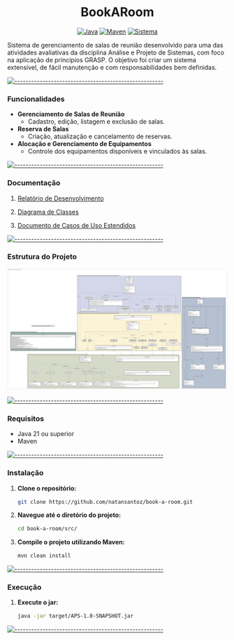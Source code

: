 <h1 align="center">BookARoom</h1>

<p align="center">
		<a href=""><img alt="Java" src="https://img.shields.io/badge/Language-Java-orange.svg" height="20"/></a>
<a href=""><img alt="Maven" src="https://img.shields.io/badge/Build-Maven-blue.svg" height="20"/></a>
<a href=""><img alt="Sistema" src="https://img.shields.io/badge/Sistema-Reserva%20de%20Salas-green.svg" height="20"/></a>
</p>

Sistema de gerenciamento de salas de reunião desenvolvido para uma das atividades avaliativas da disciplina Análise e Projeto de Sistemas, com foco na aplicação de princípios GRASP. O objetivo foi criar um sistema extensível, de fácil manutenção e com responsabilidades bem definidas.

[![-----------------------------------------------------](https://raw.githubusercontent.com/andreasbm/readme/master/assets/lines/aqua.png)](#table-of-contents)

### **Funcionalidades**
- **Gerenciamento de Salas de Reunião**
    - Cadastro, edição, listagem e exclusão de salas.
- **Reserva de Salas**
    - Criação, atualização e cancelamento de reservas.
- **Alocação e Gerenciamento de Equipamentos**
    - Controle dos equipamentos disponíveis e vinculados às salas.


[![-----------------------------------------------------](https://raw.githubusercontent.com/andreasbm/readme/master/assets/lines/aqua.png)](#table-of-contents)

### Documentação

1. [Relatório de Desenvolvimento](<https://github.com/natansantoz/BookARoom/blob/main/doc/Relatorio%20de%20Desenvolvimento.pdf>)

2. [Diagrama de Classes](<https://github.com/natansantoz/BookARoom/blob/main/doc/Diagrama%20de%20Classes.png>)

3. [Documento de Casos de Uso Estendidos](<https://github.com/natansantoz/BookARoom/blob/main/doc/Documento%20de%20Casos%20de%20Uso%20Estendidos.pdf>)

[![-----------------------------------------------------](https://raw.githubusercontent.com/andreasbm/readme/master/assets/lines/aqua.png)](#table-of-contents)


### Estrutura do Projeto


![Diagrama de Classes](https://github.com/natansantoz/BookARoom/blob/main/doc/Diagrama%20de%20Classes.png)


[![-----------------------------------------------------](https://raw.githubusercontent.com/andreasbm/readme/master/assets/lines/aqua.png)](#table-of-contents)

### Requisitos
- Java 21 ou superior
- Maven 

[![-----------------------------------------------------](https://raw.githubusercontent.com/andreasbm/readme/master/assets/lines/aqua.png)](#table-of-contents)

### Instalação

1. **Clone o repositório:**
   ```sh
   git clone https://github.com/natansantoz/book-a-room.git
   ```

2. **Navegue até o diretório do projeto:**
   ```sh
   cd book-a-room/src/
   ```

3. **Compile o projeto utilizando Maven:**
   ```sh
   mvn clean install
   ```

[![-----------------------------------------------------](https://raw.githubusercontent.com/andreasbm/readme/master/assets/lines/aqua.png)](#table-of-contents)

### Execução

1. **Execute o jar:**

    ```sh
    java -jar target/APS-1.0-SNAPSHOT.jar
    ```


[![-----------------------------------------------------](https://raw.githubusercontent.com/andreasbm/readme/master/assets/lines/aqua.png)](#table-of-contents)
